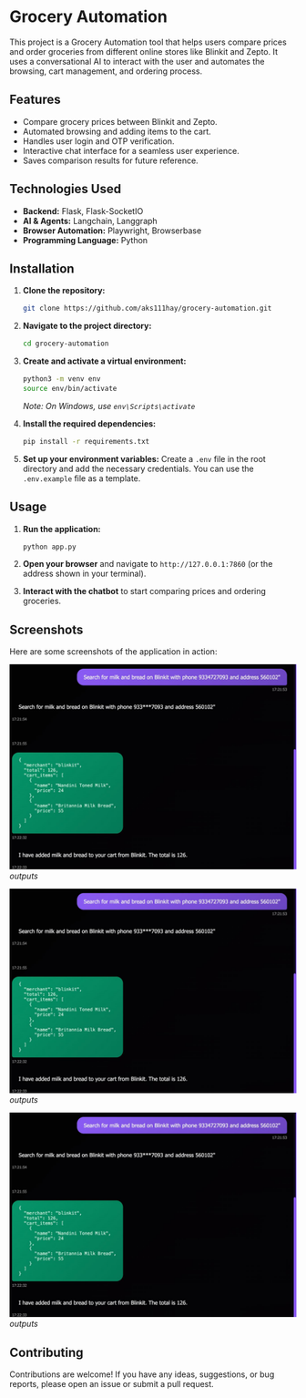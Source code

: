 # Grocery Automation

This project is a Grocery Automation tool that helps users compare prices and order groceries from different online stores like Blinkit and Zepto. It uses a conversational AI to interact with the user and automates the browsing, cart management, and ordering process.

## Features

- Compare grocery prices between Blinkit and Zepto.
- Automated browsing and adding items to the cart.
- Handles user login and OTP verification.
- Interactive chat interface for a seamless user experience.
- Saves comparison results for future reference.
  
## Technologies Used

- **Backend:** Flask, Flask-SocketIO
- **AI & Agents:** Langchain, Langgraph
- **Browser Automation:** Playwright, Browserbase
- **Programming Language:** Python

## Installation

1.  **Clone the repository:**
    ```bash
    git clone https://github.com/aks111hay/grocery-automation.git
    ```
2.  **Navigate to the project directory:**
    ```bash
    cd grocery-automation
    ```
3.  **Create and activate a virtual environment:**
    ```bash
    python3 -m venv env
    source env/bin/activate
    ```
    *Note: On Windows, use `env\Scripts\activate`*

4.  **Install the required dependencies:**
    ```bash
    pip install -r requirements.txt
    ```
5.  **Set up your environment variables:**
    Create a `.env` file in the root directory and add the necessary credentials. You can use the `.env.example` file as a template.

## Usage

1.  **Run the application:**
    ```bash
    python app.py
    ```
2.  **Open your browser** and navigate to `http://127.0.0.1:7860` (or the address shown in your terminal).

3.  **Interact with the chatbot** to start comparing prices and ordering groceries.

## Screenshots

Here are some screenshots of the application in action:

![Screenshot 1](https://github.com/aks111hay/Grocery_Automation/blob/main/screenshot_1.jpg)
*outputs*

![Screenshot 2](https://github.com/aks111hay/Grocery_Automation/blob/main/screenshot_1.jpg)
*outputs*

![Screenshot 3](https://github.com/aks111hay/Grocery_Automation/blob/main/screenshot_1.jpg)
*outputs*

## Contributing

Contributions are welcome! If you have any ideas, suggestions, or bug reports, please open an issue or submit a pull request.

